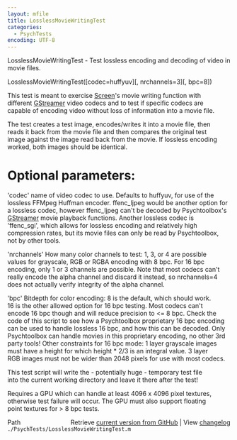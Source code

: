 ```yaml
---
layout: mfile
title: LosslessMovieWritingTest
categories:
  - PsychTests
encoding: UTF-8
---
```


LosslessMovieWritingTest - Test lossless encoding and decoding of video in movie files.  

LosslessMovieWritingTest([codec=huffyuv][, nrchannels=3][, bpc=8])  

This test is meant to exercise [Screen](/docs/Screen)'s movie writing function with  
different [GStreamer](/docs/GStreamer) video codecs and to test if specific codecs are  
capable of encoding video without loss of information into a movie file.  

The test creates a test image, encodes/writes it into a movie file, then  
reads it back from the movie file and then compares the original test  
image against the image read back from the movie. If lossless encoding  
worked, both images should be identical.  

# Optional parameters:  

'codec' name of video codec to use. Defaults to huffyuv, for use of the  
lossless FFMpeg Huffman encoder. ffenc\_ljpeg would be another option for  
a lossless codec, however ffenc\_ljpeg can't be decoded by Psychtoolbox's  
[GStreamer](/docs/GStreamer) movie playback functions. Another lossless codec is  
'ffenc\_sgi', which allows for lossless encoding and relatively high  
compression rates, but its movie files can only be read by Psychtoolbox,  
not by other tools.  

'nrchannels' How many color channels to test: 1, 3, or 4 are possible  
values for grayscale, RGB or RGBA encoding with 8 bpc. For 16 bpc  
encoding, only 1 or 3 channels are possible. Note that most codecs can't  
really encode the alpha channel and discard it instead, so nrchannels=4  
does not actually verify integrity of the alpha channel.  

'bpc' Bitdepth for color encoding: 8 is the default, which should work.  
16 is the other allowed option for 16 bpc testing. Most codecs can't  
encode 16 bpc though and will reduce precision to \<= 8 bpc. Check the  
code of this script to see how a Psychtoolbox proprietary 16 bpc encoding  
can be used to handle lossless 16 bpc, and how this can be decoded. Only  
Psychtoolbox can handle movies in this proprietary encoding, no other 3rd  
party tools! Other constraints for 16 bpc mode: 1 layer grayscale images  
must have a height for which height \* 2/3 is an integral value. 3 layer  
RGB images must not be wider than 2048 pixels for use with most codecs.  

This test script will write the - potentially huge - temporary test file  
into the current working directory and leave it there after the test!  

Requires a GPU which can handle at least 4096 x 4096 pixel textures,  
otherwise test failure will occur. The GPU must also support floating  
point textures for \> 8 bpc tests.  



<div class="code_header" style="text-align:right;">
  <span style="float:left;">Path&nbsp;&nbsp;</span> <span class="counter">Retrieve <a href=
  "https://raw.github.com/Psychtoolbox-3/Psychtoolbox-3/beta/./PsychTests/LosslessMovieWritingTest.m">current version from GitHub</a> | View <a href=
  "https://github.com/Psychtoolbox-3/Psychtoolbox-3/commits/beta/./PsychTests/LosslessMovieWritingTest.m">changelog</a></span>
</div>
<div class="code">
  <code>./PsychTests/LosslessMovieWritingTest.m</code>
</div>
